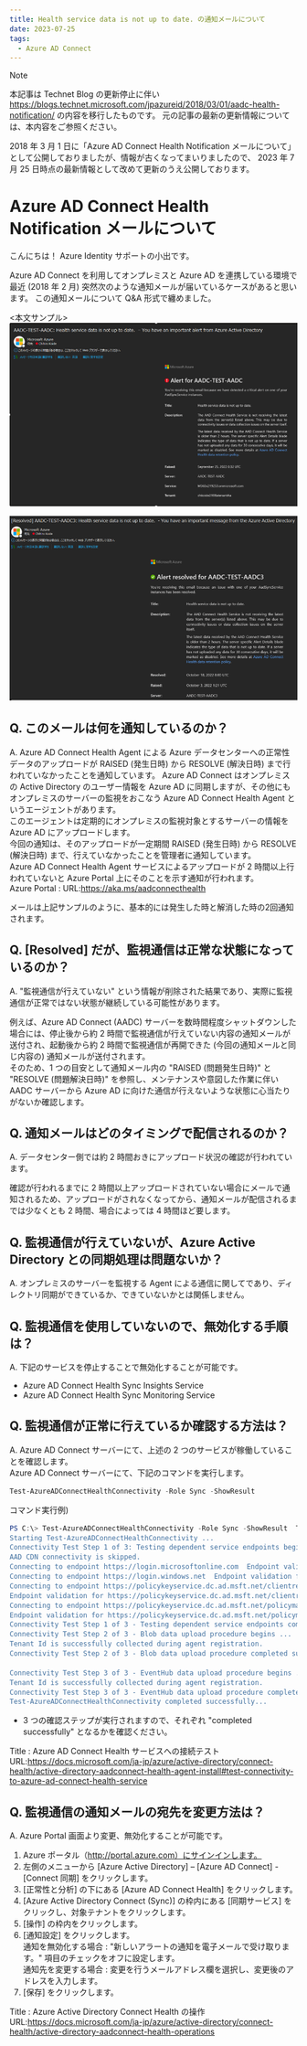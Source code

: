 ```yaml
---
title: Health service data is not up to date. の通知メールについて
date: 2023-07-25
tags:
  - Azure AD Connect
---
```


> [!NOTE]
> 本記事は Technet Blog の更新停止に伴い https://blogs.technet.microsoft.com/jpazureid/2018/03/01/aadc-health-notification/ の内容を移行したものです。
> 元の記事の最新の更新情報については、本内容をご参照ください。
> 
> 2018 年 3 月 1 日に「Azure AD Connect Health Notification メールについて」 として公開しておりましたが、情報が古くなってまいりましたので、 2023 年 7 月 25 日時点の最新情報として改めて更新のうえ公開しております。

# Azure AD Connect Health Notification メールについて

こんにちは！ Azure Identity サポートの小出です。  

Azure AD Connect を利用してオンプレミスと Azure AD を連携している環境で最近 (2018 年 2 月) 突然次のような通知メールが届いているケースがあると思います。
この通知メールについて Q&A 形式で纏めました。  

<本文サンプル>
![](./azure-ad-connect-health-notification/notification1.png)


![](./azure-ad-connect-health-notification/notification2.png)



## Q. このメールは何を通知しているのか？

A. Azure AD Connect Health Agent による Azure データセンターへの正常性データのアップロードが RAISED (発生日時) から RESOLVE (解決日時) まで行われていなかったことを通知しています。
Azure AD Connect はオンプレミスの Active Directory のユーザー情報を Azure AD に同期しますが、その他にもオンプレミスのサーバーの監視をおこなう Azure AD Connect Health Agent というエージェントがあります。  
このエージェントは定期的にオンプレミスの監視対象とするサーバーの情報を Azure AD にアップロードします。  
今回の通知は、そのアップロードが一定期間  RAISED (発生日時) から RESOLVE (解決日時) まで、行えていなかったことを管理者に通知しています。  
Azure AD Connect Health Agent サービスによるアップロードが 2 時間以上行われていないと Azure Portal 上にそのことを示す通知が行われます。  
Azure Portal : URL:https://aka.ms/aadconnecthealth  

メールは上記サンプルのように、基本的には発生した時と解消した時の2回通知されます。




## Q. [Resolved] だが、監視通信は正常な状態になっているのか？

A. "監視通信が行えていない" という情報が削除された結果であり、実際に監視通信が正常ではない状態が継続している可能性があります。  

例えば、Azure AD Connect (AADC) サーバーを数時間程度シャットダウンした場合には、停止後から約 2 時間で監視通信が行えていない内容の通知メールが送付され、起動後から約 2 時間で監視通信が再開できた (今回の通知メールと同じ内容の) 通知メールが送付されます。  
そのため、1 つの目安として通知メール内の "RAISED (問題発生日時)" と "RESOLVE (問題解決日時)" を参照し、メンテナンスや意図した作業に伴い AADC サーバーから Azure AD に向けた通信が行えないような状態に心当たりがないか確認します。


## Q. 通知メールはどのタイミングで配信されるのか？

A. データセンター側では約 2 時間おきにアップロード状況の確認が行われています。

確認が行われるまでに 2 時間以上アップロードされていない場合にメールで通知されるため、アップロードがされなくなってから、通知メールが配信されるまでは少なくとも 2 時間、場合によっては 4 時間ほど要します。

## Q. 監視通信が行えていないが、Azure Active Directory との同期処理は問題ないか？

A. オンプレミスのサーバーを監視する Agent による通信に関してであり、ディレクトリ同期ができているか、できていないかとは関係しません。  

## Q. 監視通信を使用していないので、無効化する手順は？

A. 下記のサービスを停止することで無効化することが可能です。

- Azure AD Connect Health Sync Insights Service  
- Azure AD Connect Health Sync Monitoring Service  

## Q. 監視通信が正常に行えているか確認する方法は？

A. Azure AD Connect サーバーにて、上述の 2 つのサービスが稼働していることを確認します。  
Azure AD Connect サーバーにて、下記のコマンドを実行します。  

```powershell
Test-AzureADConnectHealthConnectivity -Role Sync -ShowResult  
```

コマンド実行例)

```powershell
PS C:\> Test-AzureADConnectHealthConnectivity -Role Sync -ShowResult  Test-AzureADConnectHealthConnectivity's execution in details are as follows:  
Starting Test-AzureADConnectHealthConnectivity ...  
Connectivity Test Step 1 of 3: Testing dependent service endpoints begins ...  
AAD CDN connectivity is skipped.  
Connecting to endpoint https://login.microsoftonline.com  Endpoint validation for https://login.microsoftonline.com is Successful.  
Connecting to endpoint https://login.windows.net  Endpoint validation for https://login.windows.net is Successful.  
Connecting to endpoint https://policykeyservice.dc.ad.msft.net/clientregistrationmanager.svc  
Endpoint validation for https://policykeyservice.dc.ad.msft.net/clientregistrationmanager.svc is Successful.  
Connecting to endpoint https://policykeyservice.dc.ad.msft.net/policymanager.svc  
Endpoint validation for https://policykeyservice.dc.ad.msft.net/policymanager.svc is Successful.  
Connectivity Test Step 1 of 3 - Testing dependent service endpoints completed successfully.  
Connectivity Test Step 2 of 3 - Blob data upload procedure begins ...  
Tenant Id is successfully collected during agent registration.  
Connectivity Test Step 2 of 3 - Blob data upload procedure completed successfully.  

Connectivity Test Step 3 of 3 - EventHub data upload procedure begins ...  
Tenant Id is successfully collected during agent registration.  
Connectivity Test Step 3 of 3 - EventHub data upload procedure completed successfully.  
Test-AzureADConnectHealthConnectivity completed successfully...  
```

- 3 つの確認ステップが実行されますので、それぞれ "completed successfully" となるかを確認ください。  

Title : Azure AD Connect Health サービスへの接続テスト  
URL:https://docs.microsoft.com/ja-jp/azure/active-directory/connect-health/active-directory-aadconnect-health-agent-install#test-connectivity-to-azure-ad-connect-health-service

## Q. 監視通信の通知メールの宛先を変更方法は？

A. Azure Portal 画面より変更、無効化することが可能です。  

1. Azure ポータル（http://portal.azure.com）にサインインします。  
2. 左側のメニューから [Azure Active Directory] – [Azure AD Connect] - [Connect 同期] をクリックします。  
3. [正常性と分析] の下にある [Azure AD Connect Health] をクリックします。  
4. [Azure Active Directory Connect (Sync)] の枠内にある [同期サービス] をクリックし、対象テナントをクリックします。  
5. [操作] の枠内をクリックします。  
6. [通知設定] をクリックします。  
  通知を無効化する場合 : "新しいアラートの通知を電子メールで受け取ります。" 項目のチェックをオフに設定します。  
  通知先を変更する場合 : 変更を行うメールアドレス欄を選択し、変更後のアドレスを入力します。  
7. [保存] をクリックします。  

Title : Azure Active Directory Connect Health の操作  
URL:https://docs.microsoft.com/ja-jp/azure/active-directory/connect-health/active-directory-aadconnect-health-operations
